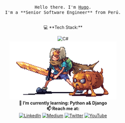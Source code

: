 <p align="center">
  <br>
  <br>
  <br>
  <samp>
    Hello there. I'm <a href="https://medium.com/@hugo.roca">Hugo</a>.<br> I'm a **Senior Software Engineer** from Perú.
    <br>
    <br>
  </samp>
</p>
<div align="center">
 💻 **Tech Stack:**

 
  ![C#](https://img.shields.io/badge/c%23-%23239120.svg?style=plastic&logo=c-sharp&logoColor=white)
  <br>
  <img src="https://github.com/selimdoyranli/selimdoyranli/blob/master/preview.gif" width="350" />
  <br>
  **🌱 I’m currently learning: Python a& Django**<br>
  **📫 Reach me at:**<br>
  [![LinkedIn](https://img.shields.io/badge/LinkedIn-%230077B5.svg?logo=linkedin&logoColor=white)](https://www.linkedin.com/in/hugoroca) 
  [![Medium](https://img.shields.io/badge/Medium-12100E?logo=medium&logoColor=white)](https://medium.com/@hugo.roca) 
  [![Twitter](https://img.shields.io/badge/Twitter-%231DA1F2.svg?logo=Twitter&logoColor=white)](https://twitter.com/HuugooRoca) 
  [![YouTube](https://img.shields.io/badge/YouTube-%23FF0000.svg?logo=YouTube&logoColor=white)](https://www.youtube.com/channel/UCn2mk7K2l0wTdLLsNW17UOg) 
</div>

<!--
**HugoRoca/HugoRoca** is a ✨ _special_ ✨ repository because its `README.md` (this file) appears on your GitHub profile.

Here are some ideas to get you started:

- 🔭 I’m currently working on ...
- 🌱 I’m currently learning ...
- 👯 I’m looking to collaborate on ...
- 🤔 I’m looking for help with ...
- 💬 Ask me about ...
- 📫 How to reach me: ...
- 😄 Pronouns: ...
- ⚡ Fun fact: ...
-->
